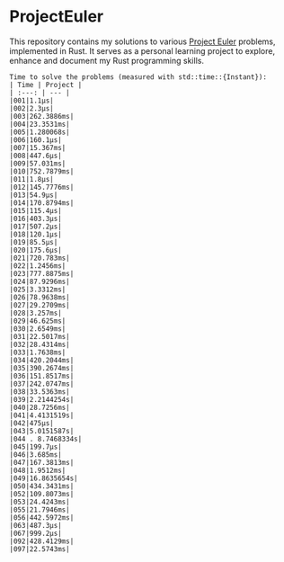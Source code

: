 # ProjectEuler
This repository contains my solutions to various [Project Euler](projecteuler.net) problems, implemented in Rust. It serves as a personal learning project to explore, enhance and document my Rust programming skills.
```
Time to solve the problems (measured with std::time::{Instant}):
| Time | Project |
| :---: | --- |
|001|1.1µs|
|002|2.3µs|
|003|262.3886ms|
|004|23.3531ms|
|005|1.280068s|
|006|160.1µs|
|007|15.367ms|
|008|447.6µs|
|009|57.031ms|
|010|752.7879ms|
|011|1.8µs|
|012|145.7776ms|
|013|54.9µs|
|014|170.8794ms|
|015|115.4µs|
|016|403.3µs|
|017|507.2µs|
|018|120.1µs|
|019|85.5µs|
|020|175.6µs|
|021|720.783ms|
|022|1.2456ms|
|023|777.8875ms|
|024|87.9296ms|
|025|3.3312ms|
|026|78.9638ms|
|027|29.2709ms|
|028|3.257ms|
|029|46.625ms|
|030|2.6549ms|
|031|22.5017ms|
|032|28.4314ms|
|033|1.7638ms|
|034|420.2044ms|
|035|390.2674ms|
|036|151.8517ms|
|037|242.0747ms|
|038|33.5363ms|
|039|2.2144254s|
|040|28.7256ms|
|041|4.4131519s|
|042|475µs|
|043|5.0151587s|
|044 . 8.7468334s|
|045|199.7µs|
|046|3.685ms|
|047|167.3813ms|
|048|1.9512ms|
|049|16.8635654s|
|050|434.3431ms|
|052|109.8073ms|
|053|24.4243ms|
|055|21.7946ms|
|056|442.5972ms|
|063|487.3µs|
|067|999.2µs|
|092|428.4129ms|
|097|22.5743ms|
```